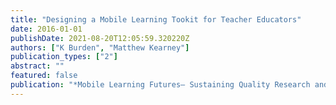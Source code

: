 ```yaml
---
title: "Designing a Mobile Learning Tookit for Teacher Educators"
date: 2016-01-01
publishDate: 2021-08-20T12:05:59.320220Z
authors: ["K Burden", "Matthew Kearney"]
publication_types: ["2"]
abstract: ""
featured: false
publication: "*Mobile Learning Futures– Sustaining Quality Research and Practice in Mobile łdots*"
---
```


